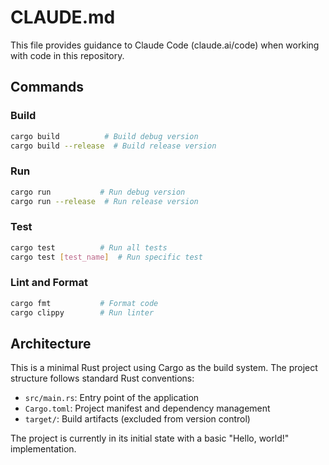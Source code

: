 # CLAUDE.md

This file provides guidance to Claude Code (claude.ai/code) when working with code in this repository.

## Commands

### Build
```bash
cargo build          # Build debug version
cargo build --release  # Build release version
```

### Run
```bash
cargo run           # Run debug version
cargo run --release  # Run release version
```

### Test
```bash
cargo test          # Run all tests
cargo test [test_name]  # Run specific test
```

### Lint and Format
```bash
cargo fmt           # Format code
cargo clippy        # Run linter
```

## Architecture

This is a minimal Rust project using Cargo as the build system. The project structure follows standard Rust conventions:

- `src/main.rs`: Entry point of the application
- `Cargo.toml`: Project manifest and dependency management
- `target/`: Build artifacts (excluded from version control)

The project is currently in its initial state with a basic "Hello, world!" implementation.